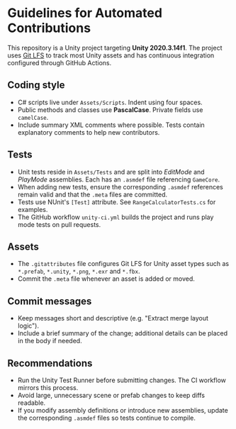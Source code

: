 # Guidelines for Automated Contributions

This repository is a Unity project targeting **Unity 2020.3.14f1**. The project
uses [Git LFS](https://git-lfs.github.com/) to track most Unity assets and has
continuous integration configured through GitHub Actions.

## Coding style
- C# scripts live under `Assets/Scripts`. Indent using four spaces.
- Public methods and classes use **PascalCase**. Private fields use `camelCase`.
- Include summary XML comments where possible. Tests contain explanatory
  comments to help new contributors.

## Tests
- Unit tests reside in `Assets/Tests` and are split into *EditMode* and
  *PlayMode* assemblies. Each has an `.asmdef` file referencing `GameCore`.
- When adding new tests, ensure the corresponding `.asmdef` references remain
  valid and that the `.meta` files are committed.
- Tests use NUnit's `[Test]` attribute. See `RangeCalculatorTests.cs` for
  examples.
- The GitHub workflow `unity-ci.yml` builds the project and runs play mode
  tests on pull requests.

## Assets
- The `.gitattributes` file configures Git LFS for Unity asset types such as
  `*.prefab`, `*.unity`, `*.png`, `*.exr` and `*.fbx`.
- Commit the `.meta` file whenever an asset is added or moved.

## Commit messages
- Keep messages short and descriptive (e.g. "Extract merge layout logic").
- Include a brief summary of the change; additional details can be placed in the
  body if needed.

## Recommendations
- Run the Unity Test Runner before submitting changes. The CI workflow mirrors
  this process.
- Avoid large, unnecessary scene or prefab changes to keep diffs readable.
- If you modify assembly definitions or introduce new assemblies, update the
  corresponding `.asmdef` files so tests continue to compile.
